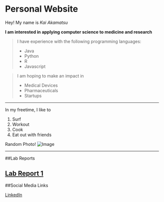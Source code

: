 # Personal Website

Hey! My name is _Kai Akamatsu_

**I am interested in applying computer science to medicine and research**

> I have experience with the following programming languages:
>
> - Java
> - Python
> - R
> - Javascript

> I am hoping to make an impact in
>
> - Medical Devices
> - Pharmaceuticals
> - Startups

---

In my freetime, I like to

1. Surf
2. Workout
3. Cook
4. Eat out with friends

Random Photo!
![Image](https://picsum.photos/200/300)

---
##Lab Reports

[Lab Report 1](lab-report-1-week-0.html) 
---
##Social Media Links

[LinkedIn](https://www.linkedin.com/in/kai-akamatsu/)

